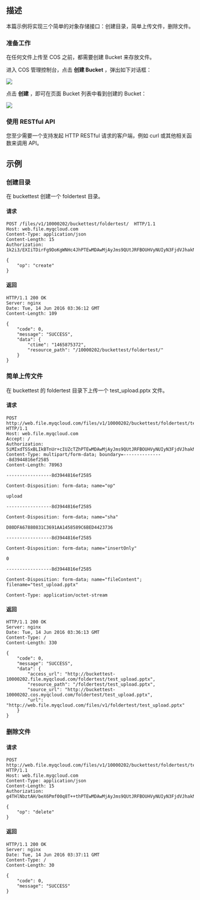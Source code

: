 ## 描述

本篇示例将实现三个简单的对象存储接口：创建目录，简单上传文件，删除文件。

### 准备工作

在任何文件上传至 COS 之前，都需要创建 Bucket 来存放文件。

进入 COS 管理控制台，点击 **创建 Bucket** ，弹出如下对话框：

![](http://imgcache.tcecqpoc.fsphere.cn/image/mccdn.qcloud.com/static/img/a72342e5d10c18ccba9dde905fcd8695/image.png)

点击 **创建** ，即可在页面 Bucket 列表中看到创建的 Bucket：

![](http://imgcache.tcecqpoc.fsphere.cn/image/mccdn.qcloud.com/static/img/0e3624e28cd0fa0f2d95da6492d55c72/image.jpg)

### 使用 RESTful API

您至少需要一个支持发起 HTTP RESTful 请求的客户端，例如 curl 或其他相关函数来调用 API。

## 示例

### 创建目录

在 buckettest 创建一个 foldertest 目录。

#### 请求

```http
POST /files/v1/10000202/buckettest/foldertest/  HTTP/1.1
Host: web.file.myqcloud.com
Content-Type: application/json
Content-Length: 15
Authorization: 1k2i3/EXIiTDirFg9DoKgWNHc4JhPTEwMDAwMjAyJms9QUtJRFBOUHVyNUIyN3FjdVJhakNFbXpLVjkzVTdrOFZjZXFXJmU9MTQ2NTg3NTU0OSZ0PTE0NjU4NzUzNjkmcj03MTI5NDYyMzQmZj0mYj1qb25ueHU1

{
    "op": "create"
}
```

#### 返回

```http
HTTP/1.1 200 OK
Server: nginx
Date: Tue, 14 Jun 2016 03:36:12 GMT
Content-Length: 109

{
    "code": 0, 
    "message": "SUCCESS", 
    "data": {
        "ctime": "1465875372", 
        "resource_path": "/10000202/buckettest/foldertest/"
    }
}
```

### 简单上传文件

在 buckettest 的 foldertest 目录下上传一个 test_upload.pptx 文件。

#### 请求

``` http
POST http://web.file.myqcloud.com/files/v1/10000202/buckettest/foldertest/test_upload.pptx HTTP/1.1
Host: web.file.myqcloud.com
Accept: /
Authorization: 5iMIxdTSSxBLIkBTnUr+cIUZcTZhPTEwMDAwMjAyJms9QUtJRFBOUHVyNUIyN3FjdVJhakNFbXpLVjkzVTdrOFZjZXFXJmU9MTQ2NTg3NTU1MyZ0PTE0NjU4NzUzNzMmcj0yMDExOTAxNjkwJmY9JmI9am9ubnh1NQ==
Content-Type: multipart/form-data; boundary=---------------8d3944816ef2585
Content-Length: 78963

-----------------8d3944816ef2585

Content-Disposition: form-data; name="op"

upload

-----------------8d3944816ef2585

Content-Disposition: form-data; name="sha"

D80DFA67880831C3691AA1458589C6BED4423736

-----------------8d3944816ef2585

Content-Disposition: form-data; name="insertOnly"

0

-----------------8d3944816ef2585

Content-Disposition: form-data; name="fileContent"; filename="test_upload.pptx"

Content-Type: application/octet-stream

```

#### 返回

``` http
HTTP/1.1 200 OK
Server: nginx
Date: Tue, 14 Jun 2016 03:36:13 GMT
Content-Type: /
Content-Length: 330

{
    "code": 0, 
    "message": "SUCCESS", 
    "data": {
        "access_url": "http://buckettest-10000202.file.myqcloud.com/foldertest/test_upload.pptx", 
        "resource_path": "/foldertest/test_upload.pptx", 
        "source_url": "http://buckettest-10000202.cos.myqcloud.com/foldertest/test_upload.pptx", 
        "url": "http://web.file.myqcloud.com/files/v1/foldertest/test_upload.pptx"
    }
}
```
### 删除文件

#### 请求

```http
POST http://web.file.myqcloud.com/files/v1/10000202/buckettest/foldertest/test_upload.pptx  HTTP/1.1
Host: web.file.myqcloud.com
Content-Type: application/json
Content-Length: 15
Authorization: g4THlNbztAH/beX6Pmf00q8T++thPTEwMDAwMjAyJms9QUtJRFBOUHVyNUIyN3FjdVJhakNFbXpLVjkzVTdrOFZjZXFXJmU9MCZ0PTE0NjU4NzU0MzEmcj0yNTk2NTAyNDkmZj0vMTAwMDAyMDIvam9ubnh1NS9mb2xkZXJ0ZXN0L3Rlc3RfdXBsb2FkLnBwdHgmYj1qb25ueHU1

{
    "op": "delete"
}
```

#### 返回

```http
HTTP/1.1 200 OK
Server: nginx
Date: Tue, 14 Jun 2016 03:37:11 GMT
Content-Type: /
Content-Length: 30

{
    "code": 0, 
    "message": "SUCCESS"
}
```